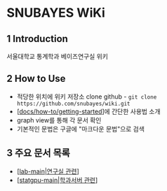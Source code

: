 # SNUBAYES WiKi

## 1 Introduction

서울대학교 통계학과 베이즈연구실 위키

## 2 How to Use

* 적당한 위치에 위키 저장소 clone github - `git clone https://github.com/snubayes/wiki.git`
* [[docs/how-to/getting-started]]에 간단한 사용법 소개
* graph view를 통해 각 문서 확인
* 기본적인 문법은 구글에 "마크다운 문법"으로 검색

## 3 주요 문서 목록

* [[lab-main|연구실 관련]]
* [[statgpu-main|학과서버 관련]]

[//begin]: # "Autogenerated link references for markdown compatibility"
[docs/how-to/getting-started]: docs/how-to/getting-started.md "Getting Started"
[lab-main|연구실 관련]: docs/lab/lab-main.md "베이즈통계 연구실"
[statgpu-main|학과서버 관련]: docs/statgpu/statgpu-main.md "서울대학교 통계학과 학과서버 사용 메뉴얼"
[//end]: # "Autogenerated link references"